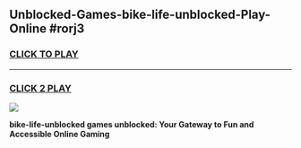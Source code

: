 
## Unblocked-Games-bike-life-unblocked-Play-Online #rorj3
<h3>
<a href="https://news.freeplayer.one?title=bike-life-unblocked&ref=3">CLICK TO PLAY</a></h3>
<hr>

<h3>
<a href="https://news.freeplayer.one?title=bike-life-unblocked&ref=3">CLICK 2 PLAY</a>
  
</h3>

<a href="https://news.freeplayer.one?title=bike-life-unblocked&ref=3"><img src="https://clearcache.store/games.png"></a>


**bike-life-unblocked games unblocked: Your Gateway to Fun and Accessible Online Gaming**
